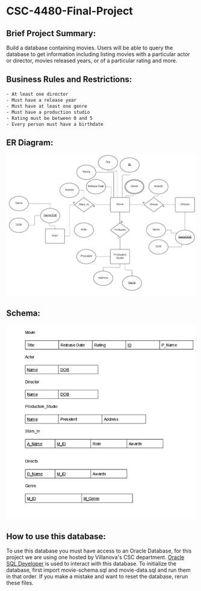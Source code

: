 # CSC-4480-Final-Project
## Brief Project Summary:
Build a database containing movies. Users will be able to query the database to get information including listing movies with a particular actor or director, movies released years, or of a particular rating and more.

## Business Rules and Restrictions:
	- At least one director
	- Must have a release year
	- Must have at least one genre
	- Must have a production studio
	- Rating must be between 0 and 5
	- Every person must have a birthdate

## ER Diagram:
![ER Diagram](/images/ER_Diagram.png)

## Schema:
![Schema](/images/Schema.png)

## How to use this database:
To use this database you must have access to an Oracle Database, for this project we are using one hosted by Villanova's CSC department. [Oracle SQL Developer](https://www.oracle.com/tools/downloads/sqldev-downloads.html) is used to interact with this database. To initialize the database, first import movie-schema.sql and movie-data.sql and run them in that order. If you make a mistake and want to reset the database, rerun these files.